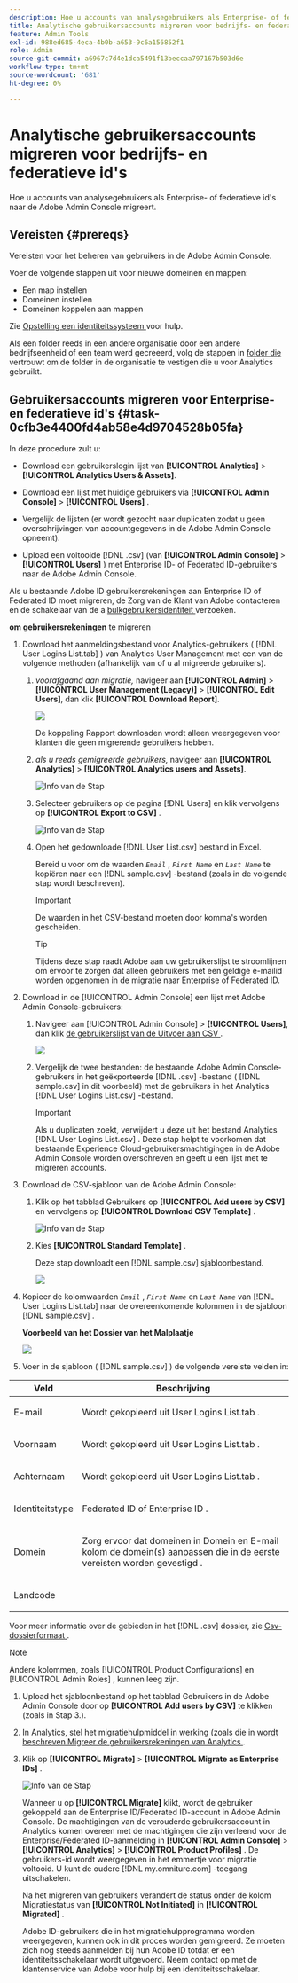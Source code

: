 ```yaml
---
description: Hoe u accounts van analysegebruikers als Enterprise- of federatieve id's naar de Adobe Admin Console migreert.
title: Analytische gebruikersaccounts migreren voor bedrijfs- en federatieve id's
feature: Admin Tools
exl-id: 988ed685-4eca-4b0b-a653-9c6a156852f1
role: Admin
source-git-commit: a6967c7d4e1dca5491f13beccaa797167b503d6e
workflow-type: tm+mt
source-wordcount: '681'
ht-degree: 0%

---
```


# Analytische gebruikersaccounts migreren voor bedrijfs- en federatieve id&#39;s

Hoe u accounts van analysegebruikers als Enterprise- of federatieve id&#39;s naar de Adobe Admin Console migreert.

## Vereisten {#prereqs}

Vereisten voor het beheren van gebruikers in de Adobe Admin Console.

Voer de volgende stappen uit voor nieuwe domeinen en mappen:

* Een map instellen
* Domeinen instellen
* Domeinen koppelen aan mappen

Zie [ Opstelling een identiteitssysteem ](https://helpx.adobe.com/nl/enterprise/using/set-up-identity.html) voor hulp.

Als een folder reeds in een andere organisatie door een andere bedrijfseenheid of een team werd gecreeerd, volg de stappen in [ folder die ](https://helpx.adobe.com/nl/enterprise/using/set-up-identity.html#Directorytrusting) vertrouwt om de folder in de organisatie te vestigen die u voor Analytics gebruikt.

## Gebruikersaccounts migreren voor Enterprise- en federatieve id&#39;s {#task-0cfb3e4400fd4ab58e4d9704528b05fa}

In deze procedure zult u:

* Download een gebruikerslogin lijst van **[!UICONTROL Analytics]** > **[!UICONTROL Analytics Users & Assets]**.

* Download een lijst met huidige gebruikers via **[!UICONTROL Admin Console]** > **[!UICONTROL Users]** .

* Vergelijk de lijsten (er wordt gezocht naar duplicaten zodat u geen overschrijvingen van accountgegevens in de Adobe Admin Console opneemt).
* Upload een voltooide [!DNL .csv] (van **[!UICONTROL Admin Console]** > **[!UICONTROL Users]** ) met Enterprise ID- of Federated ID-gebruikers naar de Adobe Admin Console.

Als u bestaande Adobe ID gebruikersrekeningen aan Enterprise ID of Federated ID moet migreren, de Zorg van de Klant van Adobe contacteren en de schakelaar van de a [ bulkgebruikersidentiteit ](https://helpx.adobe.com/nl/enterprise/using/bulk-operations.html) verzoeken.

**om gebruikersrekeningen** te migreren

1. Download het aanmeldingsbestand voor Analytics-gebruikers ( [!DNL User Logins List.tab] ) van Analytics User Management met een van de volgende methoden (afhankelijk van of u al migreerde gebruikers).
   1. *voorafgaand aan migratie,* navigeer aan **[!UICONTROL Admin]** > **[!UICONTROL User Management (Legacy)]** > **[!UICONTROL Edit Users]**, dan klik **[!UICONTROL Download Report]**.

      ![](/help/admin/tools/user-management/user-migration/assets/download-report.png)

      De koppeling Rapport downloaden wordt alleen weergegeven voor klanten die geen migrerende gebruikers hebben.

   1. *als u reeds gemigreerde gebruikers,* navigeer aan **[!UICONTROL Analytics]** > **[!UICONTROL Analytics users and Assets]**.

      ![ Info van de Stap ](/help/admin/tools/user-management/user-migration/assets/admin-analytics-users-assets.png)

   1. Selecteer gebruikers op de pagina [!DNL Users] en klik vervolgens op **[!UICONTROL Export to CSV]** .

      ![ Info van de Stap ](/help/admin/tools/user-management/user-migration/assets/export-csv-migrate.png)

   1. Open het gedownloade [!DNL User List.csv] bestand in Excel.

      Bereid u voor om de waarden *`Email`* , *`First Name`* en *`Last Name`* te kopiëren naar een [!DNL sample.csv] -bestand (zoals in de volgende stap wordt beschreven).

      >[!IMPORTANT]
      >
      >De waarden in het CSV-bestand moeten door komma&#39;s worden gescheiden.

      >[!TIP]
      >
      >Tijdens deze stap raadt Adobe aan uw gebruikerslijst te stroomlijnen om ervoor te zorgen dat alleen gebruikers met een geldige e-mailid worden opgenomen in de migratie naar Enterprise of Federated ID.

1. Download in de [!UICONTROL Admin Console] een lijst met Adobe Admin Console-gebruikers:

   1. Navigeer aan [!UICONTROL Admin Console] > **[!UICONTROL Users]**, dan klik [ de gebruikerslijst van de Uitvoer aan CSV ](https://helpx.adobe.com/nl/enterprise/using/users.html).

      ![](/help/admin/tools/user-management/user-migration/assets/export-csv.png)

   1. Vergelijk de twee bestanden: de bestaande Adobe Admin Console-gebruikers in het geëxporteerde [!DNL .csv] -bestand ( [!DNL sample.csv] in dit voorbeeld) met de gebruikers in het Analytics [!DNL User Logins List.csv] -bestand.

      >[!IMPORTANT]
      >
      >Als u duplicaten zoekt, verwijdert u deze uit het bestand Analytics [!DNL User Logins List.csv] . Deze stap helpt te voorkomen dat bestaande Experience Cloud-gebruikersmachtigingen in de Adobe Admin Console worden overschreven en geeft u een lijst met te migreren accounts.

1. Download de CSV-sjabloon van de Adobe Admin Console:
   1. Klik op het tabblad Gebruikers op **[!UICONTROL Add users by CSV]** en vervolgens op **[!UICONTROL Download CSV Template]** .

      ![ Info van de Stap ](/help/admin/tools/user-management/user-migration/assets/add-users-csv.png)

   1. Kies **[!UICONTROL Standard Template]** .

      Deze stap downloadt een [!DNL sample.csv] sjabloonbestand.

      ![](/help/admin/tools/user-management/user-migration/assets/download-csv-template.png)

1. Kopieer de kolomwaarden *`Email`* , *`First Name`* en *`Last Name`* van [!DNL User Logins List.tab] naar de overeenkomende kolommen in de sjabloon [!DNL sample.csv] .

   **Voorbeeld van het Dossier van het Malplaatje**

   ![](/help/admin/tools/user-management/user-migration/assets/sample.png)

1. Voer in de sjabloon ( [!DNL sample.csv] ) de volgende vereiste velden in:

<table id="table_1B5EEFDB5BD8436EB760BE5FFAB1CF02"> 
 <thead> 
  <tr> 
   <th colname="col1" class="entry"> Veld </th> 
   <th colname="col2" class="entry"> Beschrijving </th> 
  </tr>
 </thead>
 <tbody> 
  <tr> 
   <td colname="col1"> <p>E-mail </p> </td> 
   <td colname="col2"> <p>Wordt gekopieerd uit <span class="filepath"> User Logins List.tab </span> . </p> </td> 
  </tr> 
  <tr> 
   <td colname="col1"> <p>Voornaam </p> </td> 
   <td colname="col2"> <p>Wordt gekopieerd uit <span class="filepath"> User Logins List.tab </span> . </p> </td> 
  </tr> 
  <tr> 
   <td colname="col1"> <p>Achternaam </p> </td> 
   <td colname="col2"> <p>Wordt gekopieerd uit <span class="filepath"> User Logins List.tab </span> . </p> </td> 
  </tr> 
  <tr> 
   <td colname="col1"> <p>Identiteitstype </p> </td> 
   <td colname="col2"> <p><span class="term"> Federated ID </span> of <span class="term"> Enterprise ID </span>. </p> </td> 
  </tr> 
  <tr> 
   <td colname="col1"> <p>Domein </p> </td> 
   <td colname="col2"> <p>Zorg ervoor dat domeinen in <span class="term"> Domein </span> en <span class="term"> E-mail </span> kolom de domein(s) aanpassen die in de eerste vereisten worden gevestigd </a>. </p> </td> 
  </tr> 
  <tr> 
   <td colname="col1"> <p>Landcode </p> </td> 
   <td colname="col2"> </td> 
  </tr> 
 </tbody> 
</table>

Voor meer informatie over de gebieden in het [!DNL .csv] dossier, zie [ Csv- dossierformaat ](https://helpx.adobe.com/nl/enterprise/using/users.html).

>[!NOTE]
>
>Andere kolommen, zoals [!UICONTROL Product Configurations] en [!UICONTROL Admin Roles] , kunnen leeg zijn.

1. Upload het sjabloonbestand op het tabblad Gebruikers in de Adobe Admin Console door op **[!UICONTROL Add users by CSV]** te klikken (zoals in Stap 3.).
1. In Analytics, stel het migratiehulpmiddel in werking (zoals die in [ wordt beschreven Migreer de gebruikersrekeningen van Analytics ](/help/admin/tools/user-management/user-migration/t-migrate-users.md).
1. Klik op **[!UICONTROL Migrate]** > **[!UICONTROL Migrate as Enterprise IDs]** .

   ![ Info van de Stap ](/help/admin/tools/user-management/user-migration/assets/migrate-as-enterprise.png)

   Wanneer u op **[!UICONTROL Migrate]** klikt, wordt de gebruiker gekoppeld aan de Enterprise ID/Federated ID-account in Adobe Admin Console. De machtigingen van de verouderde gebruikersaccount in Analytics komen overeen met de machtigingen die zijn verleend voor de Enterprise/Federated ID-aanmelding in **[!UICONTROL Admin Console]** > **[!UICONTROL Analytics]** > **[!UICONTROL Product Profiles]** . De gebruikers-id wordt weergegeven in het emmertje voor migratie voltooid. U kunt de oudere [!DNL my.omniture.com] -toegang uitschakelen.

   Na het migreren van gebruikers verandert de status onder de kolom Migratiestatus van **[!UICONTROL Not Initiated]** in **[!UICONTROL Migrated]** .

   Adobe ID-gebruikers die in het migratiehulpprogramma worden weergegeven, kunnen ook in dit proces worden gemigreerd. Ze moeten zich nog steeds aanmelden bij hun Adobe ID totdat er een identiteitsschakelaar wordt uitgevoerd. Neem contact op met de klantenservice van Adobe voor hulp bij een identiteitsschakelaar.
